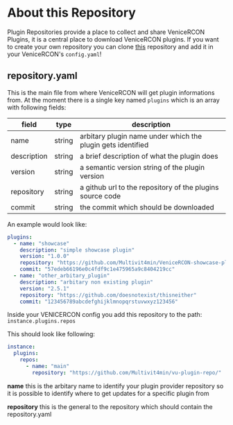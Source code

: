 About this Repository
=====================

Plugin Repositories provide a place to collect and share VeniceRCON Plugins, it is a central place to download VeniceRCON plugins. If you want to create your own repository you can clone [this](https://github.com/Multivit4min/vu-plugin-repo) repository and add it in your VeniceRCON's `config.yaml`!

## repository.yaml

This is the main file from where VeniceRCON will get plugin informations from.
At the moment there is a single key named `plugins` which is an array with following fields:

field       | type   | description
------------|--------|-------------------------------------------------------------
name        | string | arbitary plugin name under which the plugin gets identified
description | string | a brief description of what the plugin does
version     | string | a semantic version string of the plugin version
repository  | string | a github url to the repository of the plugins source code
commit      | string | the commit which should be downloaded

An example would look like:
```yaml
plugins:
  - name: "showcase"
    description: "simple showcase plugin"
    version: "1.0.0"
    repository: "https://github.com/Multivit4min/VeniceRCON-showcase-plugin"
    commit: "57edeb66196e0c4fdf9c1e475965a9c8404219cc"
  - name: "other_arbitary_plugin"
    description: "arbitary non existing plugin"
    version: "2.5.1"
    repository: "https://github.com/doesnotexist/thisneither"
    commit: "123456789abcdefghijklmnopqrstuvwxyz123456"
```

Inside your VENICERCON config you add this repository to the path: `instance.plugins.repos`

This should look like following: 
```yaml
instance:
  plugins:
    repos:
      - name: "main"
        repository: "https://github.com/Multivit4min/vu-plugin-repo/"
```

**name** this is the arbitary name to identify your plugin provider repository so it is possible to identify where to get updates for a specific plugin from

**repository** this is the general to the repository which should contain the repository.yaml